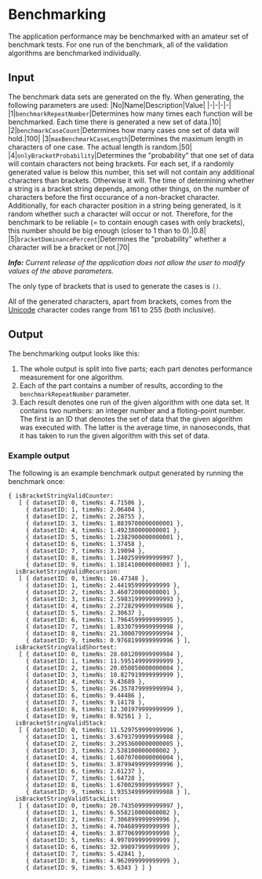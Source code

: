 # Benchmarking

The application performance may be benchmarked with an amateur set of benchmark tests. For one run of the benchmark, all of the validation algorithms are benchmarked individually.

## Input

The benchmark data sets are generated on the fly. When generating, the following parameters are used:
|No|Name|Description|Value|
|-|-|-|-|
|1|`benchmarkRepeatNumber`|Determines how many times each function will be benchmarked. Each time there is generated a new set of data.|10|
|2|`benchmarkCaseCount`|Determines how many cases one set of data will hold.|100|
|3|`maxBenchmarkCaseLength`|Determines the maximum length in characters of one case. The actual length is random.|50|
|4|`onlyBracketProbability`|Determines the "probability" that one set of data will contain characters not being brackets. For each set, if a randomly generated value is below this number, this set will not contain any additional characters than brackets. Otherwise it will. The time of determining whether a string is a bracket string depends, among other things, on the number of characters before the first occurance of a non-bracket character. Additionally, for each character position in a string being generated, is it random whether such a character will occur or not. Therefore, for the benchmark to be reliable (= to contain enough cases with only brackets), this number should be big enough (closer to 1 than to 0).|0.8|
|5|`bracketDominancePercent`|Determines the "probability" whether a character will be a bracket or not.|70|

**_Info:_** _Current release of the application does not allow the user to modify values of the above parameters._

The only type of brackets that is used to generate the cases is `()`.

All of the generated characters, apart from brackets, comes from the [Unicode](https://en.wikipedia.org/wiki/Unicode) character codes range from 161 to 255 (both inclusive).

## Output

The benchmarking output looks like this:
1. The whole output is split into five parts; each part denotes performance measurement for one algorithm.
2. Each of the part contains a number of results, according to the `benchmarkRepeatNumber` parameter.
3. Each result denotes one run of the given algorithm with one data set. It contains two numbers: an integer number and a floting-point number. The first is an ID that denotes the set of data that the given algorithm was executed with. The latter is the average time, in nanoseconds, that it has taken to run the given algorithm with this set of data.

### Example output

The following is an example benchmark output generated by running the benchmark once:
```
{ isBracketStringValidCounter:
   [ { datasetID: 0, timeNs: 4.71506 },
     { datasetID: 1, timeNs: 2.06404 },
     { datasetID: 2, timeNs: 2.28755 },
     { datasetID: 3, timeNs: 1.8839700000000001 },
     { datasetID: 4, timeNs: 1.492380000000001 },
     { datasetID: 5, timeNs: 1.2382900000000001 },
     { datasetID: 6, timeNs: 1.37458 },
     { datasetID: 7, timeNs: 3.19094 },
     { datasetID: 8, timeNs: 1.2402599999999997 },
     { datasetID: 9, timeNs: 1.1814100000000003 } ],
  isBracketStringValidRecursion:
   [ { datasetID: 0, timeNs: 16.47348 },
     { datasetID: 1, timeNs: 2.441959999999999 },
     { datasetID: 2, timeNs: 3.460720000000001 },
     { datasetID: 3, timeNs: 2.5983199999999993 },
     { datasetID: 4, timeNs: 2.2728299999999986 },
     { datasetID: 5, timeNs: 2.30637 },
     { datasetID: 6, timeNs: 1.7964599999999995 },
     { datasetID: 7, timeNs: 1.8330799999999998 },
     { datasetID: 8, timeNs: 21.300079999999994 },
     { datasetID: 9, timeNs: 0.9768199999999996 } ],
  isBracketStringValidShortest:
   [ { datasetID: 0, timeNs: 28.601209999999984 },
     { datasetID: 1, timeNs: 11.595149999999999 },
     { datasetID: 2, timeNs: 20.050850000000004 },
     { datasetID: 3, timeNs: 10.827919999999999 },
     { datasetID: 4, timeNs: 9.43689 },
     { datasetID: 5, timeNs: 26.357879999999994 },
     { datasetID: 6, timeNs: 9.44486 },
     { datasetID: 7, timeNs: 9.14178 },
     { datasetID: 8, timeNs: 12.301979999999999 },
     { datasetID: 9, timeNs: 8.92561 } ],
  isBracketStringValidStack:
   [ { datasetID: 0, timeNs: 11.529759999999996 },
     { datasetID: 1, timeNs: 3.6793799999999988 },
     { datasetID: 2, timeNs: 3.2953600000000005 },
     { datasetID: 3, timeNs: 2.538100000000002 },
     { datasetID: 4, timeNs: 1.6070700000000004 },
     { datasetID: 5, timeNs: 3.8799499999999996 },
     { datasetID: 6, timeNs: 2.61237 },
     { datasetID: 7, timeNs: 1.64728 },
     { datasetID: 8, timeNs: 1.6700299999999997 },
     { datasetID: 9, timeNs: 1.9353499999999988 } ],
  isBracketStringValidStackList:
   [ { datasetID: 0, timeNs: 20.743509999999997 },
     { datasetID: 1, timeNs: 6.558210000000002 },
     { datasetID: 2, timeNs: 7.306899999999996 },
     { datasetID: 3, timeNs: 4.704689999999999 },
     { datasetID: 4, timeNs: 3.877069999999998 },
     { datasetID: 5, timeNs: 4.997899999999999 },
     { datasetID: 6, timeNs: 32.99897999999999 },
     { datasetID: 7, timeNs: 5.42841 },
     { datasetID: 8, timeNs: 4.962099999999999 },
     { datasetID: 9, timeNs: 5.6343 } ] }
```